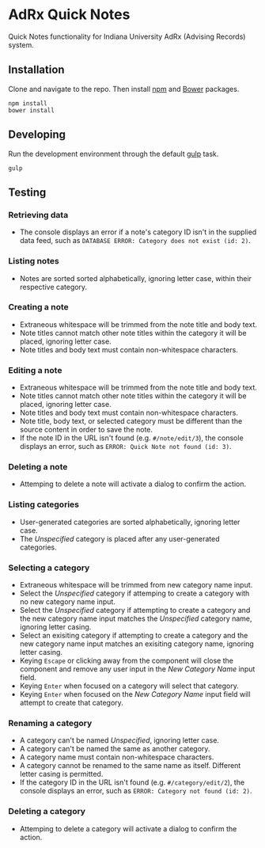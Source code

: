 # AdRx Quick Notes

Quick Notes functionality for Indiana University AdRx (Advising Records) system.

## Installation

Clone and navigate to the repo. Then install [npm](https://www.npmjs.com/) and [Bower](http://bower.io/) packages.

```
npm install
bower install
```

## Developing

Run the development environment through the default [gulp](http://gulpjs.com/) task.

```
gulp
```

## Testing

### Retrieving data

- The console displays an error if a note's category ID isn't in the supplied data feed, such as `DATABASE ERROR: Category does not exist (id: 2)`.

### Listing notes

- Notes are sorted sorted alphabetically, ignoring letter case, within their respective category.

### Creating a note

- Extraneous whitespace will be trimmed from the note title and body text.
- Note titles cannot match other note titles within the category it will be placed, ignoring letter case.
- Note titles and body text must contain non-whitespace characters.

### Editing a note

- Extraneous whitespace will be trimmed from the note title and body text.
- Note titles cannot match other note titles within the category it will be placed, ignoring letter case.
- Note titles and body text must contain non-whitespace characters.
- Note title, body text, or selected category must be different than the source content in order to save the note.
- If the note ID in the URL isn't found (e.g. `#/note/edit/3`), the console displays an error, such as `ERROR: Quick Note not found (id: 3)`.

### Deleting a note

- Attemping to delete a note will activate a dialog to confirm the action.

### Listing categories

- User-generated categories are sorted alphabetically, ignoring letter case.
- The *Unspecified* category is placed after any user-generated categories.

### Selecting a category

- Extraneous whitespace will be trimmed from new category name input.
- Select the *Unspecified* category if attemping to create a category with no new category name input.
- Select the *Unspecified* category if attempting to create a category and the new category name input matches the *Unspecified* category name, ignoring letter casing.
- Select an exisiting category if attempting to create a category and the new category name input matches an exisiting category name, ignoring letter casing.
- Keying `Escape` or clicking away from the component will close the component and remove any user input in the *New Category Name* input field.
- Keying `Enter` when focused on a category will select that category.
- Keying `Enter` when focused on the *New Category Name* input field will attempt to create that category.

### Renaming a category

- A category can't be named *Unspecified*, ignoring letter case.
- A category can't be named the same as another category.
- A category name must contain non-whitespace characters.
- A category cannot be renamed to the same name as itself. Different letter casing is permitted.
- If the category ID in the URL isn't found (e.g. `#/category/edit/2`), the console displays an error, such as `ERROR: Category not found (id: 2)`.

### Deleting a category

- Attemping to delete a category will activate a dialog to confirm the action.

